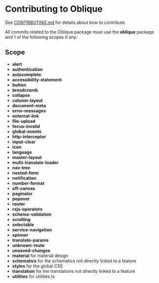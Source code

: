 # Contributing to Oblique

See [CONTRIBUTING.md](../../CONTRIBUTING.md) for details about how to contribute.

All commits related to the Oblique package must use the **oblique** package and 1 of the following scopes if any:

## <a name="scope"></a> Scope

- **alert**
- **authentication**
- **autocomplete**
- **accessibility-statement**
- **button**
- **breadcrumb**
- **collapse**
- **column-layout**
- **document-meta**
- **error-messages**
- **external-link**
- **file-upload**
- **focus-invalid**
- **global-events**
- **http-interceptor**
- **input-clear**
- **icon**
- **language**
- **master-layout**
- **multi-translate-loader**
- **nav-tree**
- **nested-form**
- **notification**
- **number-format**
- **off-canvas**
- **paginator**
- **popover**
- **router**
- **rxjs-operators**
- **schema-validation**
- **scrolling**
- **selectable**
- **service-navigation**
- **spinner**
- **translate-params**
- **unknown-route**
- **unsaved-changes**
- **material** for material design
- **schematics** for the schematics not directly linked to a feature
- **styles** for the global CSS
- **translation** for the translations not directly linked to a feature
- **utilities** for utilities.ts
